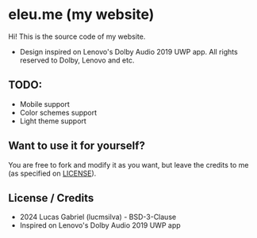# eleu.me (my website)
Hi! This is the source code of my website.
- Design inspired on Lenovo's Dolby Audio 2019 UWP app. All rights reserved to Dolby, Lenovo and etc.

## TODO:
- Mobile support
- Color schemes support
- Light theme support

## Want to use it for yourself?
You are free to fork and modify it as you want, but leave the credits to me (as specified on [LICENSE](LICENSE)).

## License / Credits
- 2024 Lucas Gabriel (lucmsilva) - BSD-3-Clause
- Inspired on Lenovo's Dolby Audio 2019 UWP app